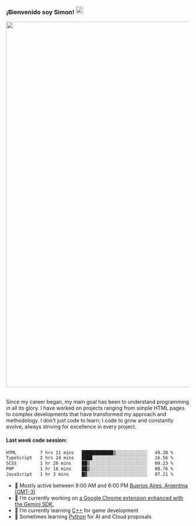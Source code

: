 <h3 align="flex-start"><b>¡Bienvenido soy Simon!&nbsp;</b><img src="https://media.giphy.com/media/hvRJCLFzcasrR4ia7z/giphy.gif" width="22"></h3>

<section>
  <img src="https://raw.githubusercontent.com/saadeghi/saadeghi/master/dino.gif" width="1000">
</section>

<br>
<p>Since my career began, my main goal has been to understand programming in all its glory. I have worked on projects ranging from simple HTML pages to complex developments that have transformed my approach and methodology. I don't just code to learn; I code to grow and constantly evolve, always striving for excellence in every project.</p>

<h4><b>Last week code session: </b></h4>

<!--START_SECTION:waka-->

```txt
HTML         7 hrs 11 mins   ████████████▒░░░░░░░░░░░░   49.30 %
TypeScript   2 hrs 24 mins   ████░░░░░░░░░░░░░░░░░░░░░   16.56 %
SCSS         1 hr 20 mins    ██▒░░░░░░░░░░░░░░░░░░░░░░   09.23 %
PHP          1 hr 16 mins    ██▒░░░░░░░░░░░░░░░░░░░░░░   08.76 %
JavaScript   1 hr 3 mins     █▓░░░░░░░░░░░░░░░░░░░░░░░   07.21 %
```

<!--END_SECTION:waka-->

- 🚩 Mostly active between 9:00 AM and 6:00 PM <a href=https://onlinealarmkur.com/world/es>Buenos Aires, Argentina (GMT-3)</a>
- 👷 I’m currently working on <a href=https://github.com/snapverse/gemini-snippet-monorepo>a Google Chrome extension enhanced with the Gemini SDK.</a>
- 👴 I’m currently learning <a href=https://images3.memedroid.com/images/UPLOADED755/65f2bce6734f6.webp>C++</a> for game development
- 🐍 Sometimes learning <a href=https://qph.cf2.quoracdn.net/main-qimg-4472b6229cb75bf66ab531f3ebd4f975-lq>Python</a> for AI and Cloud proposals
